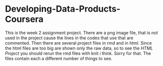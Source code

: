 # Developing-Data-Products-Coursera
This is the week 2 assignment project. There are a png image file, that is not used in the project cause the lines in the codes that use that are commented. Then there are several project files in rmd and in html. Since the html files are too big are shown only the raw data, so to see the *HTML Project* you should rerun the rmd files with knit i think. Sorry for that. 
The files contain each a different number of things to see.
